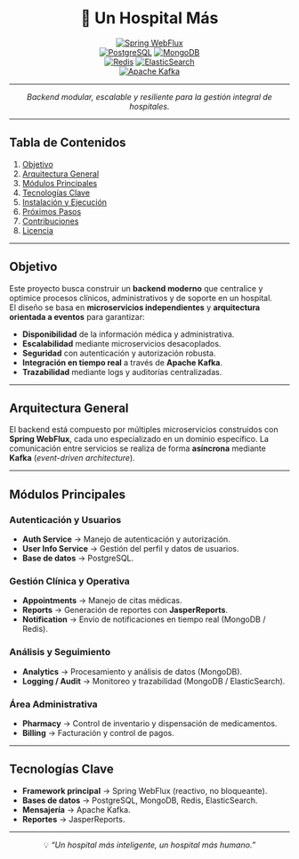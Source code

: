 
<div align="center">

# 🏥 Un Hospital Más  

[![Spring WebFlux](https://img.shields.io/badge/SpringWebFlux-6DB33F?style=for-the-badge&logo=springboot&logoColor=white)](https://spring.io/projects/spring-webflux)  
[![PostgreSQL](https://img.shields.io/badge/PostgreSQL-336791?style=for-the-badge&logo=postgresql&logoColor=white)](https://www.postgresql.org/) 
[![MongoDB](https://img.shields.io/badge/MongoDB-47A248?style=for-the-badge&logo=mongodb&logoColor=white)](https://www.mongodb.com/)  
[![Redis](https://img.shields.io/badge/Redis-DC382D?style=for-the-badge&logo=redis&logoColor=white)](https://redis.io/) 
[![ElasticSearch](https://img.shields.io/badge/ElasticSearch-005571?style=for-the-badge&logo=elasticsearch&logoColor=white)](https://www.elastic.co/)  
[![Apache Kafka](https://img.shields.io/badge/Kafka-231F20?style=for-the-badge&logo=apachekafka&logoColor=white)](https://kafka.apache.org/)  

---

_Backend modular, escalable y resiliente para la gestión integral de hospitales._  

</div>

---

## Tabla de Contenidos  

1. [Objetivo](#-objetivo)  
2. [Arquitectura General](#-arquitectura-general)  
3. [Módulos Principales](#-módulos-principales)  
4. [Tecnologías Clave](#-tecnologías-clave)  
5. [Instalación y Ejecución](#-instalación-y-ejecución)  
6. [Próximos Pasos](#-próximos-pasos)  
7. [Contribuciones](#-contribuciones)  
8. [Licencia](#-licencia)  

---

## Objetivo  

Este proyecto busca construir un **backend moderno** que centralice y optimice procesos clínicos, administrativos y de soporte en un hospital.  
El diseño se basa en **microservicios independientes** y **arquitectura orientada a eventos** para garantizar:  

- **Disponibilidad** de la información médica y administrativa.  
- **Escalabilidad** mediante microservicios desacoplados.  
- **Seguridad** con autenticación y autorización robusta.  
- **Integración en tiempo real** a través de **Apache Kafka**.  
- **Trazabilidad** mediante logs y auditorías centralizadas.  

---

## Arquitectura General

El backend está compuesto por múltiples microservicios construidos con **Spring WebFlux**, cada uno especializado en un dominio específico.
La comunicación entre servicios se realiza de forma **asíncrona** mediante **Kafka** (_event-driven architecture_).

---

## Módulos Principales

### Autenticación y Usuarios

* **Auth Service** → Manejo de autenticación y autorización.
* **User Info Service** → Gestión del perfil y datos de usuarios.
* **Base de datos** → PostgreSQL.

### Gestión Clínica y Operativa

* **Appointments** → Manejo de citas médicas.
* **Reports** → Generación de reportes con **JasperReports**.
* **Notification** → Envío de notificaciones en tiempo real (MongoDB / Redis).

### Análisis y Seguimiento

* **Analytics** → Procesamiento y análisis de datos (MongoDB).
* **Logging / Audit** → Monitoreo y trazabilidad (MongoDB / ElasticSearch).

### Área Administrativa

* **Pharmacy** → Control de inventario y dispensación de medicamentos.
* **Billing** → Facturación y control de pagos.

---

## Tecnologías Clave

* **Framework principal** → Spring WebFlux (reactivo, no bloqueante).
* **Bases de datos** → PostgreSQL, MongoDB, Redis, ElasticSearch.
* **Mensajería** → Apache Kafka.
* **Reportes** → JasperReports.

---

<div align="center">

💡 *“Un hospital más inteligente, un hospital más humano.”*

</div>
